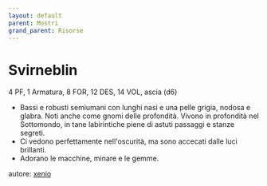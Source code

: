 ```yaml
---
layout: default
parent: Mostri
grand_parent: Risorse
---
```


# Svirneblin
4 PF, 1 Armatura, 8 FOR, 12 DES, 14 VOL, ascia (d6)
- Bassi e robusti semiumani con lunghi nasi e una pelle grigia, nodosa e glabra. Noti anche come gnomi delle profondità. Vivono in profondità nel Sottomondo, in tane labirintiche piene di astuti passaggi e stanze segreti.
- Ci vedono perfettamente nell'oscurità, ma sono accecati dalle luci brillanti.
- Adorano le macchine, minare e le gemme.

autore: [xenio](https://xenioinabottle.blogspot.com)
